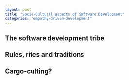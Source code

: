 ```yaml
---
layout: post
title: "Socio-Cultural aspects of Software Development"
categories: "empathy-driven-development"
---
```


## The software development tribe

## Rules, rites and traditions

## Cargo-culting?

## 


